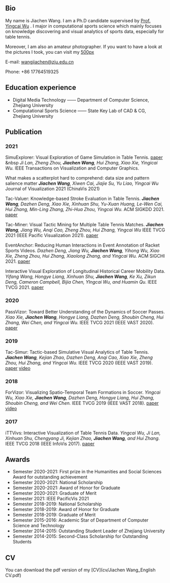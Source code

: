 ## Bio
My name is Jiachen Wang. I am a Ph.D candidate supervised by [Prof. Yingcai Wu](http://www.ycwu.org/) . I major in computational sports science which mainly focuses on knowledge discovering and visual analytics of sports data, especially for table tennis.

Moreover, I am also an amateur photographer. If you want to have a look at the pictures I took, you can visit my [500px](https://500px.com/343725635)

E-mail: wangjiachen@zju.edu.cn

Phone: +86 17764519325


## Education experience
* Digital Media Technology —— Department of Computer Science, Zhejiang University
* Computational Sports Science —— State Key Lab of CAD & CG, Zhejiang University

## Publication
### 2021
SimuExplorer: Visual Exploration of Game Simulation in Table Tennis. [paper](https://zjuidg.org/source/projects/SimuExplorer/SimuExplorer.pdf) &nbsp
*Ji Lan, Zheng Zhou, **Jiachen Wang**, Hui Zhang, Xiao Xie, Yingicai Wu.* IEEE Transactions on Visualization and Computer Graphics. 

What makes a scatterplot hard to comprehend: data size and pattern salience matter
***Jiachen Wang**, Xiwen Cai, Jiajie Su, Yu Liao, Yingcai Wu* Journal of Visualization 2021 (ChinaVis 2021)

Tac-Valuer: Knowledge-based Stroke Evaluation in Table Tennis.
***Jiachen Wang**, Dazhen Deng, Xiao Xie, Xinhuan Shu, Yu-Xuan Huang, Le-Wen Cai, Hui Zhang, Min-Ling Zhang, Zhi-Hua Zhou, Yingcai Wu.* ACM SIGKDD 2021. [paper](https://zjuidg.org/source/projects/tacValuer/tacValuer.pdf)

Tac-Miner: Visual Tactic Mining for Multiple Table Tennis Matches. 
***Jiachen Wang**, Jiang Wu, Anqi Cao, Zheng Zhou, Hui Zhang, Yingcai Wu* IEEE TVCG 2021 (IEEE Pacific Visualization 2021). [paper](https://zjuidg.org/source/projects/TacMiner/tacminer.pdf)

EventAnchor: Reducing Human Interactions in Event Annotation of Racket Sports Videos.
*Dazhen Deng, Jiang Wu, **Jiachen Wang**, Yihong Wu, Xiao Xie, Zheng Zhou, Hui Zhang, Xiaolong Zhang, and Yingcai Wu.* ACM SIGCHI 2021. [paper](https://zjuidg.org/source/projects/eventanchor/eventanchor.pdf)

Interactive Visual Exploration of Longitudinal Historical Career Mobility Data.
*Yifang Wang, Hongye Liang, Xinhuan Shu, **Jiachen Wang**, Ke Xu, Zikun Deng, Cameron Campbell, Bijia Chen, YIngcai Wu, and Huamin Qu.* IEEE TVCG 2021. [paper](https://zjuidg.org/source/projects/CareerLens/CareerLens.pdf)

### 2020
PassVizor: Toward Better Understanding of the Dynamics of Soccer Passes. 
*Xiao Xie, **Jiachen Wang**, Hongye Liang, Dazhen Deng, Shoubin Cheng, Hui Zhang, Wei Chen, and Yingcai Wu.* IEEE TVCG 2021 (IEEE VAST 2020). [paper](https://zjuidg.org/source/projects/passvizor/passvizor.pdf)

### 2019
Tac-Simur: Tactic-based Simulative Visual Analytics of Table Tennis.
***Jiachen Wang**, Kejian Zhao, Dazhen Deng, Anqi Cao, Xiao Xie, Zheng Zhou, Hui Zhang, and Yingcai Wu.* IEEE TVCG 2020 (IEEE VAST 2019). [paper](https://zjuidg.org/source/projects/tacSimur/Tac-Simur.pdf) [video](https://www.youtube.com/watch?v=_I6cne3Wd4U&feature=youtu.be)

### 2018
ForVizor: Visualizing Spatio-Temporal Team Formations in Soccer.
*Yingcai Wu, Xiao Xie, **Jiachen Wang**, Dazhen Deng, Hongye Liang, Hui Zhang, Shoubin Cheng, and Wei Chen.* IEEE TVCG 2019 (IEEE VAST 2018). [paper](https://zjuidg.org/source/projects/forvizor/forvizor.pdf) [video](https://www.youtube.com/watch?v=03U7PESGkOQ)

### 2017
iTTVivs: Interactive Visualization of Table Tennis Data.
*Yingcai Wu, Ji Lan, Xinhuan Shu, Chengyang Ji, Kejian Zhao, **Jiachen Wang**, and Hui Zhang.* IEEE TVCG 2018 (IEEE InfoVis 2017). [paper](https://zjuidg.org/source/projects/iTTVis/iTTVis.pdf)

## Awards
* Semester 2020-2021: First prize in the Humanities and Social Sciences Award for outstanding achievement
* Semester 2020-2021: National Scholarship
* Semester 2020-2021: Award of Honor for Graduate
* Semester 2020-2021: Graduate of Merit
* Semester 2021: IEEE PacificVis 2021
* Semester 2018-2019: National Scholarship
* Semester 2018-2019: Award of Honor for Graduate
* Semester 2018-2019: Graduate of Merit
* Semester 2015-2016: Academic Star of Department of Computer Science and Technology
* Semester 2014-2015: Outstanding Student Leader of Zhejiang University
* Semester 2014-2015: Second-Class Scholarship for Outstanding Students

## CV
You can download the pdf version of my [CV](cv/Jiachen Wang_English CV.pdf)

<!-- ## Welcome to GitHub Pages

You can use the [editor on GitHub](https://github.com/VisWang/VisWang.github.io/edit/main/index.md) to maintain and preview the content for your website in Markdown files.

Whenever you commit to this repository, GitHub Pages will run [Jekyll](https://jekyllrb.com/) to rebuild the pages in your site, from the content in your Markdown files. -->

<!-- ### Markdown

Markdown is a lightweight and easy-to-use syntax for styling your writing. It includes conventions for

```markdown
Syntax highlighted code block

# Header 1
## Header 2
### Header 3

- Bulleted
- List

1. Numbered
2. List

**Bold** and _Italic_ and `Code` text

[Link](url) and ![Image](src)
```

For more details see [Basic writing and formatting syntax](https://docs.github.com/en/github/writing-on-github/getting-started-with-writing-and-formatting-on-github/basic-writing-and-formatting-syntax).

### Jekyll Themes

Your Pages site will use the layout and styles from the Jekyll theme you have selected in your [repository settings](https://github.com/VisWang/VisWang.github.io/settings/pages). The name of this theme is saved in the Jekyll `_config.yml` configuration file.

### Support or Contact

Having trouble with Pages? Check out our [documentation](https://docs.github.com/categories/github-pages-basics/) or [contact support](https://support.github.com/contact) and we’ll help you sort it out. -->

